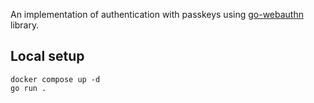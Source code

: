 An implementation of authentication with passkeys using [go-webauthn](https://github.com/go-webauthn/webauthn)
library.

## Local setup

```
docker compose up -d
go run .
```
